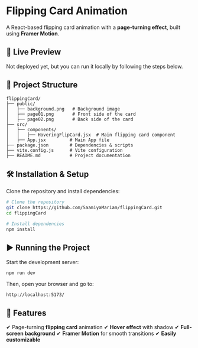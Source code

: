# Flipping Card Animation

A React-based flipping card animation with a **page-turning effect**, built using **Framer Motion**.

## 🚀 Live Preview
Not deployed yet, but you can run it locally by following the steps below.

## 📂 Project Structure
```
flippingCard/
├── public/
│   ├── background.png   # Background image
│   ├── page01.png       # Front side of the card
│   ├── page02.png       # Back side of the card
├── src/
│   ├── components/
│   │   ├── HoveringFlipCard.jsx  # Main flipping card component
│   ├── App.jsx         # Main App file
├── package.json        # Dependencies & scripts
├── vite.config.js      # Vite configuration
├── README.md           # Project documentation
```

## 🛠️ Installation & Setup
Clone the repository and install dependencies:
```sh
# Clone the repository
git clone https://github.com/SaamiyaMariam/flippingCard.git
cd flippingCard

# Install dependencies
npm install
```

## ▶️ Running the Project
Start the development server:
```sh
npm run dev
```
Then, open your browser and go to:
```
http://localhost:5173/
```

## 📌 Features
✔ Page-turning **flipping card** animation
✔ **Hover effect** with shadow
✔ **Full-screen background**
✔ **Framer Motion** for smooth transitions
✔ **Easily customizable**
